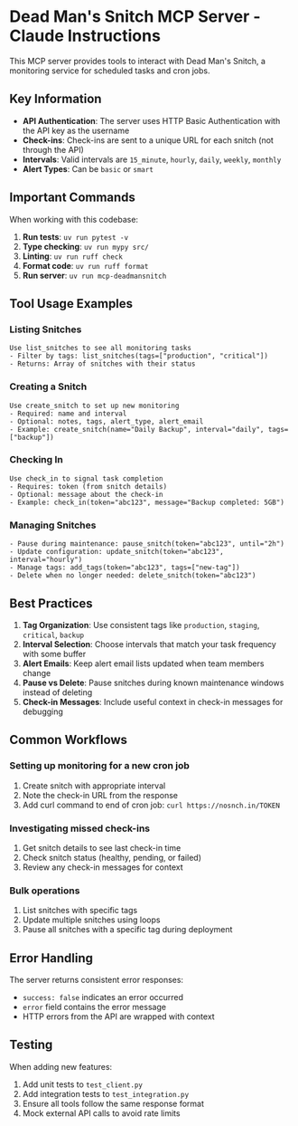 # Dead Man's Snitch MCP Server - Claude Instructions

This MCP server provides tools to interact with Dead Man's Snitch, a monitoring service for scheduled tasks and cron jobs.

## Key Information

- **API Authentication**: The server uses HTTP Basic Authentication with the API key as the username
- **Check-ins**: Check-ins are sent to a unique URL for each snitch (not through the API)
- **Intervals**: Valid intervals are `15_minute`, `hourly`, `daily`, `weekly`, `monthly`
- **Alert Types**: Can be `basic` or `smart`

## Important Commands

When working with this codebase:

1. **Run tests**: `uv run pytest -v`
2. **Type checking**: `uv run mypy src/`
3. **Linting**: `uv run ruff check`
4. **Format code**: `uv run ruff format`
5. **Run server**: `uv run mcp-deadmansnitch`

## Tool Usage Examples

### Listing Snitches
```
Use list_snitches to see all monitoring tasks
- Filter by tags: list_snitches(tags=["production", "critical"])
- Returns: Array of snitches with their status
```

### Creating a Snitch
```
Use create_snitch to set up new monitoring
- Required: name and interval
- Optional: notes, tags, alert_type, alert_email
- Example: create_snitch(name="Daily Backup", interval="daily", tags=["backup"])
```

### Checking In
```
Use check_in to signal task completion
- Requires: token (from snitch details)
- Optional: message about the check-in
- Example: check_in(token="abc123", message="Backup completed: 5GB")
```

### Managing Snitches
```
- Pause during maintenance: pause_snitch(token="abc123", until="2h")
- Update configuration: update_snitch(token="abc123", interval="hourly")
- Manage tags: add_tags(token="abc123", tags=["new-tag"])
- Delete when no longer needed: delete_snitch(token="abc123")
```

## Best Practices

1. **Tag Organization**: Use consistent tags like `production`, `staging`, `critical`, `backup`
2. **Interval Selection**: Choose intervals that match your task frequency with some buffer
3. **Alert Emails**: Keep alert email lists updated when team members change
4. **Pause vs Delete**: Pause snitches during known maintenance windows instead of deleting
5. **Check-in Messages**: Include useful context in check-in messages for debugging

## Common Workflows

### Setting up monitoring for a new cron job
1. Create snitch with appropriate interval
2. Note the check-in URL from the response
3. Add curl command to end of cron job: `curl https://nosnch.in/TOKEN`

### Investigating missed check-ins
1. Get snitch details to see last check-in time
2. Check snitch status (healthy, pending, or failed)
3. Review any check-in messages for context

### Bulk operations
1. List snitches with specific tags
2. Update multiple snitches using loops
3. Pause all snitches with a specific tag during deployment

## Error Handling

The server returns consistent error responses:
- `success: false` indicates an error occurred
- `error` field contains the error message
- HTTP errors from the API are wrapped with context

## Testing

When adding new features:
1. Add unit tests to `test_client.py`
2. Add integration tests to `test_integration.py`
3. Ensure all tools follow the same response format
4. Mock external API calls to avoid rate limits